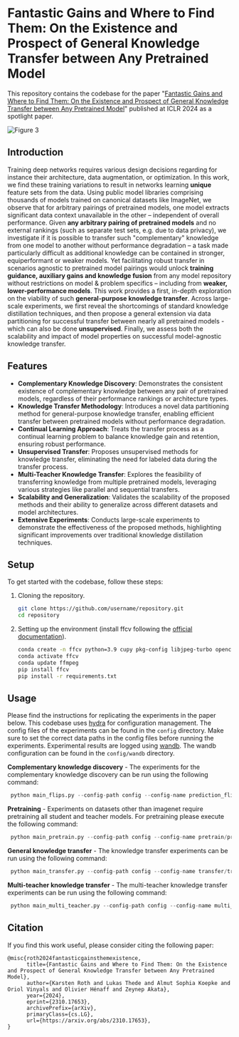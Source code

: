 # Fantastic Gains and Where to Find Them: On the Existence and Prospect of General Knowledge Transfer between Any Pretrained Model

This repository contains the codebase for the paper "[Fantastic Gains and Where to Find Them: On the Existence and Prospect of General Knowledge Transfer between Any Pretrained Model](https://arxiv.org/abs/2310.17653)" published at ICLR 2024 as a spotlight paper.

![Figure 3](images/MT-Dist-Figure7.png)

## Introduction
Training deep networks requires various design decisions regarding for instance
their architecture, data augmentation, or optimization. In this work, we find these
training variations to result in networks learning **unique** feature sets from the data.
Using public model libraries comprising thousands of models trained on canonical
datasets like ImageNet, we observe that for arbitrary pairings of pretrained models,
one model extracts significant data context unavailable in the other – independent
of overall performance. Given **any arbitrary pairing of pretrained models** and no
external rankings (such as separate test sets, e.g. due to data privacy), we investigate
if it is possible to transfer such "complementary" knowledge from one model to
another without performance degradation – a task made particularly difficult as
additional knowledge can be contained in stronger, equiperformant or weaker
models. Yet facilitating robust transfer in scenarios agnostic to pretrained model
pairings would unlock **training guidance, auxiliary gains and knowledge fusion**
from any model repository without restrictions on model & problem specifics – including from **weaker, lower-performance models**. This work provides a
first, in-depth exploration on the viability of such **general-purpose knowledge
transfer**. Across large-scale experiments, we first reveal the shortcomings of
standard knowledge distillation techniques, and then propose a general extension
via data partitioning for successful transfer between nearly all pretrained models -
which can also be done **unsupervised**. Finally, we assess both the scalability and
impact of model properties on successful model-agnostic knowledge transfer.

## Features
 - **Complementary Knowledge Discovery**: Demonstrates the consistent existence of complementary knowledge between any pair of pretrained models, regardless of their performance rankings or architecture types.
 - **Knowledge Transfer Methodology**: Introduces a novel data partitioning method for general-purpose knowledge transfer, enabling efficient transfer between pretrained models without performance degradation.
 - **Continual Learning Approach**: Treats the transfer process as a continual learning problem to balance knowledge gain and retention, ensuring robust performance.
 - **Unsupervised Transfer**: Proposes unsupervised methods for knowledge transfer, eliminating the need for labeled data during the transfer process.
 - **Multi-Teacher Knowledge Transfer**: Explores the feasibility of transferring knowledge from multiple pretrained models, leveraging various strategies like parallel and sequential transfers. 
 - **Scalability and Generalization**: Validates the scalability of the proposed methods and their ability to generalize across different datasets and model architectures. 
 - **Extensive Experiments**: Conducts large-scale experiments to demonstrate the effectiveness of the proposed methods, highlighting significant improvements over traditional knowledge distillation techniques.

## Setup
To get started with the codebase, follow these steps:
1. Cloning the repository.
    ```sh
    git clone https://github.com/username/repository.git
    cd repository
    ```
2. Setting up the environment (install ffcv following the [official documentation](https://ffcv.io/)).
    ```sh
    conda create -n ffcv python=3.9 cupy pkg-config libjpeg-turbo opencv pytorch torchvision cudatoolkit=11.6 numba -c conda-forge -c pytorch 
    conda activate ffcv 
    conda update ffmpeg 
    pip install ffcv        
    pip install -r requirements.txt
    ```

## Usage
Please find the instructions for replicating the experiments in the paper below. This codebase uses [hydra](https://hydra.cc/docs/intro/) for configuration management. The config files of the experiments can be found in the `config` directory. Make sure to set the correct data paths in the config files before running the experiments.
Experimental results are logged using [wandb](https://docs.wandb.ai/guides). The wandb configuration can be found in the `config/wandb` directory.

**Complementary knowledge discovery** - The experiments for the complementary knowledge discovery can be run using the following command:
   ```python
    python main_flips.py --config-path config --config-name prediction_flips/flips.yaml
   ```

**Pretraining** - Experiments on datasets other than imagenet require pretraining all student and teacher models. For pretraining please execute the following command:
   ```python
    python main_pretrain.py --config-path config --config-name pretrain/pretrain.yaml
   ```

**General knowledge transfer** - The knowledge transfer experiments can be run using the following command:
   ```python
    python main_transfer.py --config-path config --config-name transfer/transfer.yaml
   ```

**Multi-teacher knowledge transfer** - The multi-teacher knowledge transfer experiments can be run using the following command:
   ```python
    python main_multi_teacher.py --config-path config --config-name multi_teacher/multi_teacher.yaml
   ```

## Citation
If you find this work useful, please consider citing the following paper:
```
@misc{roth2024fantasticgainsthemexistence,
      title={Fantastic Gains and Where to Find Them: On the Existence and Prospect of General Knowledge Transfer between Any Pretrained Model}, 
      author={Karsten Roth and Lukas Thede and Almut Sophia Koepke and Oriol Vinyals and Olivier Hénaff and Zeynep Akata},
      year={2024},
      eprint={2310.17653},
      archivePrefix={arXiv},
      primaryClass={cs.LG},
      url={https://arxiv.org/abs/2310.17653}, 
}
```

